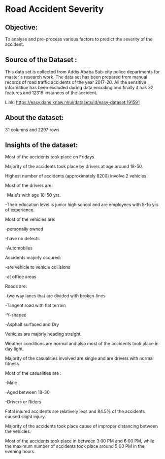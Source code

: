 # Road Accident Severity

## **Objective:**

To analyse and pre-process various factors to predict the severity of the accident.

## **Source of the Dataset :** 

This data set is collected from Addis Ababa Sub-city police departments for master's research work. The data set has been prepared from manual records of road traffic accidents of the year 2017-20. All the sensitive information has been excluded during data encoding and finally it has 32 features and 12316 instances of the accident. 

Link: https://easy.dans.knaw.nl/ui/datasets/id/easy-dataset:191591

## **About the dataset:**

31 columns and 2297 rows

## **Insights of the dataset:**

Most of the accidents took place on Fridays.

Majority of the accidents took place by drivers at age around 18-50.

Highest number of accidents (approximately 8200) involve 2 vehicles.

Most of the drivers are:

  -Male's with age 18-50 yrs.
  
  -Their education level is junior high school and are employees with 5-1o yrs of experience.

Most of the vehicles are:

  -personally owned

  -have no defects

  -Automobiles

Accidents majorly occured:

  -are vehicle to vehicle collisions

  -at office areas

Roads are:

  -two way lanes that are divided with broken-lines
  
  -Tangent road with flat terrain

  -Y-shaped

  -Asphalt surfaced and Dry

Vehicles are majorly heading straight.

Weather conditions are normal and also most of the accidents took place in day light.

Majority of the casualities involved are single and are drivers with normal fitness.

Most of the casualities are :
  
  -Male
  
  -Aged between 18-30

  -Drivers or Riders

Fatal injured accidents are relatively less and 84.5% of the accidents caused slight injury.

Majority of the accidents took place cause of improper distancing between the vehicles.

Most of the accidents took place in between 3:00 PM and 6:00 PM, while the maximum number of accidents took place around 5:00 PM in the evening hours.
